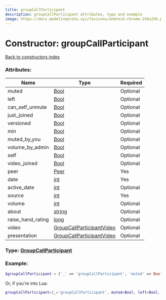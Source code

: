 ```yaml
---
title: groupCallParticipant
description: groupCallParticipant attributes, type and example
image: https://docs.madelineproto.xyz/favicons/android-chrome-256x256.png
---
```

# Constructor: groupCallParticipant  
[Back to constructors index](index.md)



### Attributes:

| Name     |    Type       | Required |
|----------|---------------|----------|
|muted|[Bool](../types/Bool.md) | Optional|
|left|[Bool](../types/Bool.md) | Optional|
|can\_self\_unmute|[Bool](../types/Bool.md) | Optional|
|just\_joined|[Bool](../types/Bool.md) | Optional|
|versioned|[Bool](../types/Bool.md) | Optional|
|min|[Bool](../types/Bool.md) | Optional|
|muted\_by\_you|[Bool](../types/Bool.md) | Optional|
|volume\_by\_admin|[Bool](../types/Bool.md) | Optional|
|self|[Bool](../types/Bool.md) | Optional|
|video\_joined|[Bool](../types/Bool.md) | Optional|
|peer|[Peer](../types/Peer.md) | Yes|
|date|[int](../types/int.md) | Yes|
|active\_date|[int](../types/int.md) | Optional|
|source|[int](../types/int.md) | Yes|
|volume|[int](../types/int.md) | Optional|
|about|[string](../types/string.md) | Optional|
|raise\_hand\_rating|[long](../types/long.md) | Optional|
|video|[GroupCallParticipantVideo](../types/GroupCallParticipantVideo.md) | Optional|
|presentation|[GroupCallParticipantVideo](../types/GroupCallParticipantVideo.md) | Optional|



### Type: [GroupCallParticipant](../types/GroupCallParticipant.md)


### Example:

```php
$groupCallParticipant = ['_' => 'groupCallParticipant', 'muted' => Bool, 'left' => Bool, 'can_self_unmute' => Bool, 'just_joined' => Bool, 'versioned' => Bool, 'min' => Bool, 'muted_by_you' => Bool, 'volume_by_admin' => Bool, 'self' => Bool, 'video_joined' => Bool, 'peer' => Peer, 'date' => int, 'active_date' => int, 'source' => int, 'volume' => int, 'about' => 'string', 'raise_hand_rating' => long, 'video' => GroupCallParticipantVideo, 'presentation' => GroupCallParticipantVideo];
```  


Or, if you're into Lua:

```lua
groupCallParticipant={_='groupCallParticipant', muted=Bool, left=Bool, can_self_unmute=Bool, just_joined=Bool, versioned=Bool, min=Bool, muted_by_you=Bool, volume_by_admin=Bool, self=Bool, video_joined=Bool, peer=Peer, date=int, active_date=int, source=int, volume=int, about='string', raise_hand_rating=long, video=GroupCallParticipantVideo, presentation=GroupCallParticipantVideo}

```


